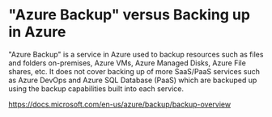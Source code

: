# "Azure Backup" versus Backing up in Azure
"Azure Backup" is a service in Azure used to backup resources such as files and folders on-premises, Azure VMs, Azure Managed Disks, Azure File shares, etc. It does not cover backing up of more SaaS/PaaS services such as Azure DevOps and Azure SQL Database (PaaS) which are backuped up using the backup capabilities built into each service.

https://docs.microsoft.com/en-us/azure/backup/backup-overview